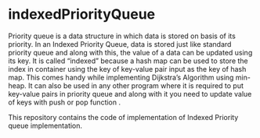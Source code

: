 # indexedPriorityQueue
Priority queue is a data structure in which data is stored on basis of its priority. In an Indexed Priority Queue, data is stored just like standard priority queue and along with this, the value of a data can be updated using its key. It is called “indexed” because  a hash map can be used to store the index in container using the key of key-value pair input  as the key of hash map. This comes handy while implementing  Dijkstra’s Algorithm using min-heap. It can also be used in any other program where it is required to put key-value pairs in priority queue and along with it you need to update value of keys with push or pop function .

This repository contains the code of implementation of Indexed Priority queue implementation.
